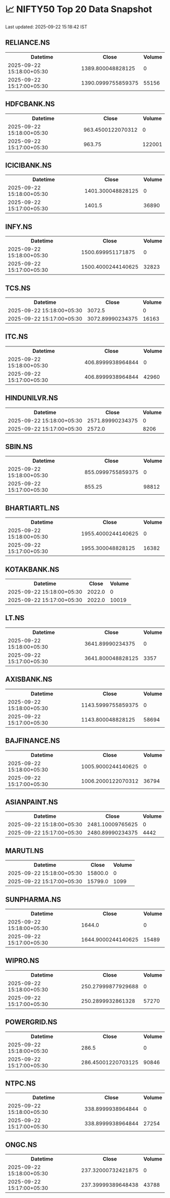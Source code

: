 # 📈 NIFTY50 Top 20 Data Snapshot

Last updated: 2025-09-22 15:18:42 IST

## RELIANCE.NS

<table>
  <tr><th>Datetime</th><th>Close</th><th>Volume</th></tr>
  <tr><td>2025-09-22 15:18:00+05:30</td><td>1389.800048828125</td><td>0</td></tr>
  <tr><td>2025-09-22 15:17:00+05:30</td><td>1390.0999755859375</td><td>55156</td></tr>
</table>

## HDFCBANK.NS

<table>
  <tr><th>Datetime</th><th>Close</th><th>Volume</th></tr>
  <tr><td>2025-09-22 15:18:00+05:30</td><td>963.4500122070312</td><td>0</td></tr>
  <tr><td>2025-09-22 15:17:00+05:30</td><td>963.75</td><td>122001</td></tr>
</table>

## ICICIBANK.NS

<table>
  <tr><th>Datetime</th><th>Close</th><th>Volume</th></tr>
  <tr><td>2025-09-22 15:18:00+05:30</td><td>1401.300048828125</td><td>0</td></tr>
  <tr><td>2025-09-22 15:17:00+05:30</td><td>1401.5</td><td>36890</td></tr>
</table>

## INFY.NS

<table>
  <tr><th>Datetime</th><th>Close</th><th>Volume</th></tr>
  <tr><td>2025-09-22 15:18:00+05:30</td><td>1500.699951171875</td><td>0</td></tr>
  <tr><td>2025-09-22 15:17:00+05:30</td><td>1500.4000244140625</td><td>32823</td></tr>
</table>

## TCS.NS

<table>
  <tr><th>Datetime</th><th>Close</th><th>Volume</th></tr>
  <tr><td>2025-09-22 15:18:00+05:30</td><td>3072.5</td><td>0</td></tr>
  <tr><td>2025-09-22 15:17:00+05:30</td><td>3072.89990234375</td><td>16163</td></tr>
</table>

## ITC.NS

<table>
  <tr><th>Datetime</th><th>Close</th><th>Volume</th></tr>
  <tr><td>2025-09-22 15:18:00+05:30</td><td>406.8999938964844</td><td>0</td></tr>
  <tr><td>2025-09-22 15:17:00+05:30</td><td>406.8999938964844</td><td>42960</td></tr>
</table>

## HINDUNILVR.NS

<table>
  <tr><th>Datetime</th><th>Close</th><th>Volume</th></tr>
  <tr><td>2025-09-22 15:18:00+05:30</td><td>2571.89990234375</td><td>0</td></tr>
  <tr><td>2025-09-22 15:17:00+05:30</td><td>2572.0</td><td>8206</td></tr>
</table>

## SBIN.NS

<table>
  <tr><th>Datetime</th><th>Close</th><th>Volume</th></tr>
  <tr><td>2025-09-22 15:18:00+05:30</td><td>855.0999755859375</td><td>0</td></tr>
  <tr><td>2025-09-22 15:17:00+05:30</td><td>855.25</td><td>98812</td></tr>
</table>

## BHARTIARTL.NS

<table>
  <tr><th>Datetime</th><th>Close</th><th>Volume</th></tr>
  <tr><td>2025-09-22 15:18:00+05:30</td><td>1955.4000244140625</td><td>0</td></tr>
  <tr><td>2025-09-22 15:17:00+05:30</td><td>1955.300048828125</td><td>16382</td></tr>
</table>

## KOTAKBANK.NS

<table>
  <tr><th>Datetime</th><th>Close</th><th>Volume</th></tr>
  <tr><td>2025-09-22 15:18:00+05:30</td><td>2022.0</td><td>0</td></tr>
  <tr><td>2025-09-22 15:17:00+05:30</td><td>2022.0</td><td>10019</td></tr>
</table>

## LT.NS

<table>
  <tr><th>Datetime</th><th>Close</th><th>Volume</th></tr>
  <tr><td>2025-09-22 15:18:00+05:30</td><td>3641.89990234375</td><td>0</td></tr>
  <tr><td>2025-09-22 15:17:00+05:30</td><td>3641.800048828125</td><td>3357</td></tr>
</table>

## AXISBANK.NS

<table>
  <tr><th>Datetime</th><th>Close</th><th>Volume</th></tr>
  <tr><td>2025-09-22 15:18:00+05:30</td><td>1143.5999755859375</td><td>0</td></tr>
  <tr><td>2025-09-22 15:17:00+05:30</td><td>1143.800048828125</td><td>58694</td></tr>
</table>

## BAJFINANCE.NS

<table>
  <tr><th>Datetime</th><th>Close</th><th>Volume</th></tr>
  <tr><td>2025-09-22 15:18:00+05:30</td><td>1005.9000244140625</td><td>0</td></tr>
  <tr><td>2025-09-22 15:17:00+05:30</td><td>1006.2000122070312</td><td>36794</td></tr>
</table>

## ASIANPAINT.NS

<table>
  <tr><th>Datetime</th><th>Close</th><th>Volume</th></tr>
  <tr><td>2025-09-22 15:18:00+05:30</td><td>2481.10009765625</td><td>0</td></tr>
  <tr><td>2025-09-22 15:17:00+05:30</td><td>2480.89990234375</td><td>4442</td></tr>
</table>

## MARUTI.NS

<table>
  <tr><th>Datetime</th><th>Close</th><th>Volume</th></tr>
  <tr><td>2025-09-22 15:18:00+05:30</td><td>15800.0</td><td>0</td></tr>
  <tr><td>2025-09-22 15:17:00+05:30</td><td>15799.0</td><td>1099</td></tr>
</table>

## SUNPHARMA.NS

<table>
  <tr><th>Datetime</th><th>Close</th><th>Volume</th></tr>
  <tr><td>2025-09-22 15:18:00+05:30</td><td>1644.0</td><td>0</td></tr>
  <tr><td>2025-09-22 15:17:00+05:30</td><td>1644.9000244140625</td><td>15489</td></tr>
</table>

## WIPRO.NS

<table>
  <tr><th>Datetime</th><th>Close</th><th>Volume</th></tr>
  <tr><td>2025-09-22 15:18:00+05:30</td><td>250.27999877929688</td><td>0</td></tr>
  <tr><td>2025-09-22 15:17:00+05:30</td><td>250.2899932861328</td><td>57270</td></tr>
</table>

## POWERGRID.NS

<table>
  <tr><th>Datetime</th><th>Close</th><th>Volume</th></tr>
  <tr><td>2025-09-22 15:18:00+05:30</td><td>286.5</td><td>0</td></tr>
  <tr><td>2025-09-22 15:17:00+05:30</td><td>286.45001220703125</td><td>90846</td></tr>
</table>

## NTPC.NS

<table>
  <tr><th>Datetime</th><th>Close</th><th>Volume</th></tr>
  <tr><td>2025-09-22 15:18:00+05:30</td><td>338.8999938964844</td><td>0</td></tr>
  <tr><td>2025-09-22 15:17:00+05:30</td><td>338.8999938964844</td><td>27254</td></tr>
</table>

## ONGC.NS

<table>
  <tr><th>Datetime</th><th>Close</th><th>Volume</th></tr>
  <tr><td>2025-09-22 15:18:00+05:30</td><td>237.32000732421875</td><td>0</td></tr>
  <tr><td>2025-09-22 15:17:00+05:30</td><td>237.39999389648438</td><td>43788</td></tr>
</table>

